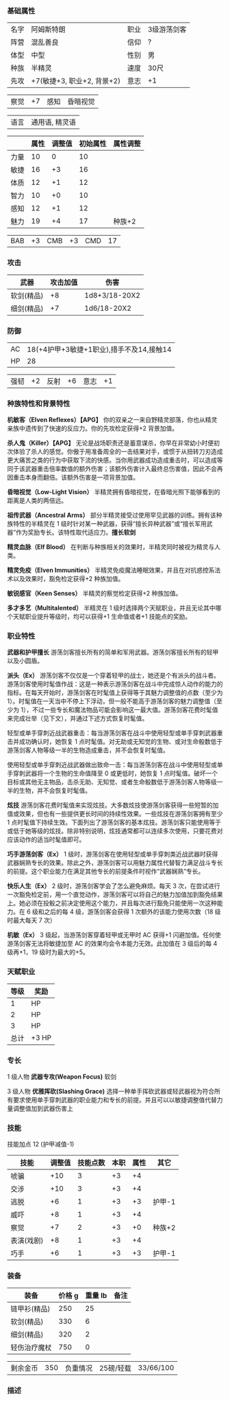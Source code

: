 ### 基础属性

<table>
  <tr>
      <td>名字</td>
      <td>阿姆斯特朗</td>
      <td>职业</td>
      <td>3级游荡剑客</td>
  </tr>
  <tr>
      <td>阵营</td>
      <td>混乱善良</td>
      <td>信仰</td>
      <td>?</td>
  </tr>
  <tr>
      <td>体型</td>
      <td>中型</td>
      <td>性别</td>
      <td>男</td>
  </tr>
  <tr>
      <td>种族</td>
      <td>半精灵</td>
      <td>速度</td>
      <td>30尺</td>
  </tr>
  <tr>
      <td>先攻</td>
      <td>+7(敏捷+3, 职业+2, 背景+2)</td>
      <td>意志</td>
      <td>+1</td>
  </tr>
</table>
<table>
  <tr>
      <td>察觉</td>
      <td>+7</td>
      <td>感知</td>
      <td>昏暗视觉</td>
  </tr>
</table>
<table>
    <tr>
        <td>语言</td>
        <td>通用语, 精灵语</td>
    </tr>
</table>

|      | 属性 | 调整值 | 初始属性 | 属性调整 |
| ---- | ---- | ------ | -------- | -------- |
| 力量 | 10   | 0      | 10       |
| 敏捷 | 16   | +3     | 16       |
| 体质 | 12   | +1     | 12       |
| 智力 | 10   | +0     | 10       |
| 感知 | 12   | +1     | 12       |
| 魅力 | 19   | +4     | 17       | 种族+2   |

<table>
    <tr>
        <td>BAB</td>
        <td>+3</td>
        <td>CMB</td>
        <td>+3</td>
        <td>CMD</td>
        <td>17</td>
    </tr>
</table>

### 攻击

| 武器       | 攻击加值 | 伤害          |
| ---------- | -------- | ------------- |
| 软剑(精品) | +8       | 1d8+3/18-20X2 |
| 细剑(精品) | +7       | 1d6/18-20X2   |

### 防御

<table>
    <tr>
        <td>AC</td>
        <td>18(+4护甲+3敏捷+1职业),措手不及14,接触14</td>
    </tr>
	<tr>
        <td>HP</td>
        <td>28</td>
    </tr>
</table>
<table>
    <tr>
        <td>强韧</td>
        <td>+2</td>
        <td>反射</td>
        <td>+6</td>
        <td>意志</td>
        <td>+1</td>
    </tr>
</table>

### 种族特性和背景特性

**机敏客（Elven Reflexes）【APG】** 你的双亲之一来自野精灵部落，你也从精灵亲族中遗传到了快速的反应力。你的先攻检定获得+2 背景加值。

**杀人鬼（Killer）【APG】** 无论是战场职责还是蓄意谋杀，你早在非常幼小时便初次体验了杀人的感觉。你傲于用准备周全的一击结果对手，或惯于从扭转刀刃造成更大痛苦之类的行为中获取下流的快感。当你用武器成功造成重击时，可以造成等同于该武器重击倍率数值的额外伤害；该额外伤害计入最终总伤害值，因此不会再因重击本身而翻倍。该额外伤害是一项背景加值。

**昏暗视觉（Low-Light Vision）** 半精灵拥有昏暗视觉，在昏暗光照下能够看到的距离是人类的两倍远。

**祖传武器（Ancestral Arms）** 部分半精灵接受过使用罕见武器的训练。拥有该种族特性的半精灵在 1 级时针对某一种武器，获得“擅长异种武器”或“擅长军用武器”作为奖励专长。该特性取代适应力。**擅长软剑**

**精灵血脉（Elf Blood）** 在判断与种族相关的效果时，半精灵同时被视为精灵与人类。

**精灵免疫（Elven Immunities）** 半精灵免疫魔法睡眠效果，并且在对抗惑控系法术以及效果时，豁免检定获得+2 种族加值。

**敏锐感官（Keen Senses）** 半精灵的察觉检定获得+2 种族加值。

**多才多艺（Multitalented）** 半精灵在 1 级时选择两个天赋职业，并且无论其中哪个天赋职业提升等级时，均可以获得+1 生命值或者+1 技能点的奖励。

### 职业特性

**武器和护甲擅长** 游荡剑客擅长所有的简单和军用武器。游荡剑客擅长所有的轻甲以及小圆盾。

**派头（Ex）** 游荡剑客不仅仅是一个穿着轻甲的战士，她还是个有派头的战斗者。游荡剑客使用时髦值作战：这是一种表示游荡剑客在战斗中完成惊人动作的能力的指标。在每天开始时，游荡剑客在时髦值上获得等于其魅力调整值的点数（至少为 1）。时髦值在一天当中不停上下浮动，但一般不能高于游荡剑客的魅力调整值（至少为 1），不过一些专长和魔法物品可能会影响这一最大值。游荡剑客花费时髦值来完成壮举（见下文），并通过下述方式恢复时髦值。

轻型或单手穿刺近战武器重击：每当游荡剑客在战斗中使用轻型或单手穿刺武器重击并成功确认时，她恢复 1 点时髦值。对无助或无知觉的生物、或对生命骰数低于游荡剑客人物等级一半的生物造成重击，并不会恢复时髦值。

使用轻型或单手穿刺近战武器做出致命一击：每当游荡剑客在战斗中使用轻型或单手穿刺武器将一个生物的生命值降至 0 或更低时，她恢复 1 点时髦值。破坏一个目标或其他无主物品，击杀无助、无知觉、或者生命骰数低于游荡剑客人物等级一半的生物，并不会恢复时髦值。

**炫技** 游荡剑客花费时髦值来实现炫技。大多数炫技使游荡剑客获得一些短暂的加值或效果，但也有一些提供更长时间的持续性效果。一些炫技在游荡剑客拥有至少 1 点时髦值下持续生效。下面列出了游荡剑客的基本炫技。游荡剑客只能使用等于或低于她等级的炫技。除非特别说明，炫技通常都可以连续多次使用，只要花费对应该动作的适当时髦值即可。

**巧手游荡剑客（Ex）** 1 级时，游荡剑客在使用轻型或单手穿刺类近战武器时获得武器娴熟专长的效果。除此之外，游荡剑客可以用魅力属性代替智力满足战斗专长的前提。这个职业能力在满足其他专长的前提条件时视作“武器娴熟”专长。

**快乐人生（Ex）** 2 级时，游荡剑客学会了怎么避免麻烦。每天 3 次，在尝试进行一次豁免检定前，用一个直觉动作，游荡剑客可以将自己的魅力加值加到豁免结果上。她必须在投骰之前决定使用这个能力，并且每次进行豁免只能使用一次这种能力。在 6 级和之后的每 4 级，游荡剑客会获得 1 次额外的该能力使用次数（18 级时最大每天 7 次）

**机敏（Ex）** 3 级起，当游荡剑客穿着轻甲或无甲时 AC 获得+1 闪避加值。任何使游荡剑客无法将敏捷加至 AC 的效果均会令本能力无效。此加值在 3 级后的每 4 级再+1，19 级时为最大的+5。

### 天赋职业

| 等级 | 奖励  |
| ---- | ----- |
| 1    | HP    |
| 2    | HP    |
| 3    | HP    |
| 总计 | +3 HP |

### 专长

1 级人物 **武器专攻(Weapon Focus)** 软剑

3 级人物 **优雅挥砍(Slashing Grace)** 选择一种单手挥砍武器或轻武器视为符合所有要求使用单手穿刺武器的职业能力和专长的前提。并且可以以敏捷调整值代替力量调整值加到武器伤害上

### 技能

技能加点 12 (护甲减值-1)

| 技能       | 调整值 | 技能点数 | 本职 | 属性 | 其它   |
| ---------- | ------ | -------- | ---- | ---- | ------ |
| 唬骗       | +10    | 3        | +3   | +4   |
| 交涉       | +10    | 3        | +3   | +4   |
| 逃脱       | +6     | 1        | +3   | +3   | 护甲-1 |
| 威吓       | +8     | 1        | +3   | +4   |
| 察觉       | +7     | 2        | +3   | +0   | 种族+2 |
| 表演(戏剧) | +8     | 1        | +3   | +4   |
| 巧手       | +6     | 1        | +3   | +3   | 护甲-1 |

### 装备

| 装备         | 价格 g | 重量 lb | 备注 |
| ------------ | ------ | ------- | ---- |
| 链甲衫(精品) | 250    | 25      |
| 软剑(精品)   | 330    | 6       |
| 细剑(精品)   | 320    | 2       |
| 轻伤治疗魔杖 | 750    | 0       |

<table>
    <tr>
        <td>剩余金币</td>
        <td>350</td>
        <td>负重情况</td>
        <td>25磅/轻载</td>
        <td>33/66/100</td>
    </tr>
</table>

### 描述
